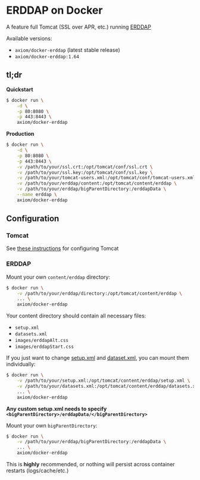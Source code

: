# ERDDAP on Docker

A feature full Tomcat (SSL over APR, etc.) running [ERDDAP](http://coastwatch.pfeg.noaa.gov/erddap/index.html)

Available versions:

* `axiom/docker-erddap` (latest stable release)
* `axiom/docker-erddap:1.64`

## tl;dr

**Quickstart**

```bash
$ docker run \
    -d \
    -p 80:8080 \
    -p 443:8443 \
    axiom/docker-erddap
```

**Production**

```bash
$ docker run \
    -d \
    -p 80:8080 \
    -p 443:8443 \
    -v /path/to/your/ssl.crt:/opt/tomcat/conf/ssl.crt \
    -v /path/to/your/ssl.key:/opt/tomcat/conf/ssl.key \
    -v /path/to/your/tomcat-users.xml:/opt/tomcat/conf/tomcat-users.xml \
    -v /path/to/your/erddap/content:/opt/tomcat/content/erddap \
    -v /path/to/your/erddap/bigParentDirectory:/erddapData \
    --name erddap \
    axiom/docker-erddap
```

## Configuration

### Tomcat

See [these instructions](https://github.com/axiom-data-science/docker-tomcat) for configuring Tomcat


### ERDDAP


Mount your own `content/erddap` directory:

```bash
$ docker run \
    -v /path/to/your/erddap/directory:/opt/tomcat/content/erddap \
    ... \
    axiom/docker-erddap
```

Your content directory should contain all necessary files:
* `setup.xml`
* `datasets.xml`
* `images/erddapAlt.css`
* `images/erddapStart.css`

If you just want to change [setup.xml](http://coastwatch.pfeg.noaa.gov/erddap/download/setup.html#setup.xml) and [dataset.xml](http://coastwatch.pfeg.noaa.gov/erddap/download/setupDatasetsXml.html), you can mount them individually:

```bash
$ docker run \
    -v /path/to/your/setup.xml:/opt/tomcat/content/erddap/setup.xml \
    -v /path/to/your/datasets.xml:/opt/tomcat/content/erddap/datasets.xml \
    ... \
    axiom/docker-erddap
```

**Any custom setup.xml needs to specify `<bigParentDirectory>/erddapData/</bigParentDirectory>`**


Mount your own `bigParentDirectory`:

```bash
$ docker run \
    -v /path/to/your/erddap/bigParentDirectory:/erddapData \
    ... \
    axiom/docker-erddap
```

This is **highly** recommended, or nothing will persist across container restarts (logs/cache/etc.)

